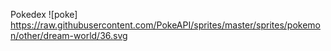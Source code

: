 Pokedex
![poke] https://raw.githubusercontent.com/PokeAPI/sprites/master/sprites/pokemon/other/dream-world/36.svg
